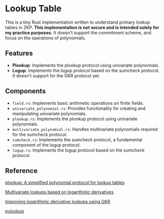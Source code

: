 # Lookup Table

This is a tiny Rust implementation written to understand primary lookup tables in ZKP. **This implementation is not secure and is intended solely for my practice purposes.** It doesn't support the commitment scheme, and focus on the operations of polynomials.

## Features

- **Plookup**: Implements the plookup protocol using univariate polynomials.
- **Logup**: Implements the logup protocol based on the sumcheck protocol. It doesn't support for the GKR protocol yet.

## Components

- `field.rs`: Implements basic arithmetic operations on finite fields.
- `univariate_polynomial.rs`: Provides functionality for creating and manipulating univariate polynomials.
- `plookup.rs`: Implements the plookup protocol using univariate polynomials.
- `multivariate_polynomial.rs`: Handles multivariate polynomials required for the sumcheck protocol.
- `sumcheck.rs`: Implements the sumcheck protocol, a fundamental component of the logup protocol.
- `logup.rs`: Implements the logup protocol based on the sumcheck protocol. 

## Reference

[plookup: A simplified polynomial protocol for lookup tables](https://eprint.iacr.org/2020/315.pdf)

[Multivariate lookups based on logarithmic derivatives](https://eprint.iacr.org/2022/1530.pdf)

[Improving logarithmic derivative lookups using
GKR](https://eprint.iacr.org/2023/1284.pdf)

[pylookup](https://github.com/NOOMA-42/pylookup)